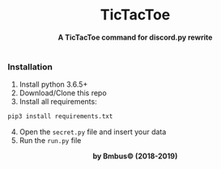 <div align=center>
    <h1>TicTacToe</h1>
    <strong>A TicTacToe command for discord.py rewrite</strong> </br>
    </br>
</div>

### Installation 

1. Install python 3.6.5+
2. Download/Clone this repo
3. Install all requirements:
````bash
pip3 install requirements.txt
````

4. Open the ``secret.py`` file and insert your data
5. Run the ``run.py`` file 

<div align=center>
    <strong>by Bmbus© (2018-2019)</strong>
</div>
